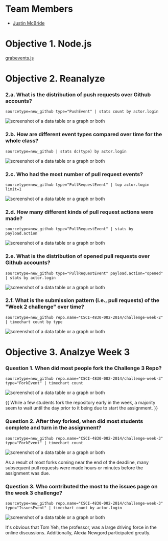 # Team Members

* [Justin McBride](https://github.com/dare599z)

# Objective 1. Node.js

[grabevents.js](grabevents.js)

# Objective 2. Reanalyze

### 2.a. What is the distribution of push requests over Github accounts?
```
sourcetype=new_github type="PushEvent" | stats count by actor.login
```
![screenshot of a data table or a graph or both](obj2a.png?raw=true) 

### 2.b. How are different event types compared over time for the whole class?
```
sourcetype=new_github | stats dc(type) by actor.login
```
![screenshot of a data table or a graph or both](obj2b.png?raw=true) 

### 2.c. Who had the most number of pull request events?
```
sourcetype=new_github type="PullRequestEvent" | top actor.login limit=1
```
![screenshot of a data table or a graph or both](obj2c.png?raw=true) 

### 2.d. How many different kinds of pull request actions were made?
```
sourcetype=new_github type="PullRequestEvent" | stats by payload.action
```
![screenshot of a data table or a graph or both](obj2d.png?raw=true) 

### 2.e. What is the distribution of opened pull requests over Github accounts?
```
sourcetype=new_github type="PullRequestEvent" payload.action="opened" | stats by actor.login
```
![screenshot of a data table or a graph or both](obj2e.png?raw=true) 

### 2.f. What is the submission pattern (i.e., pull requests) of the "Week 2 challenge" over time?
```
sourcetype=new_github repo.name="CSCI-4830-002-2014/challenge-week-2" | timechart count by type
```
![screenshot of a data table or a graph or both](obj2f.png?raw=true) 


# Objective 3. Analzye Week 3

### Question 1. When did most people fork the Challenge 3 Repo?
```
sourcetype=new_github repo.name="CSCI-4830-002-2014/challenge-week-3" type="ForkEvent" | timechart count
```
![screenshot of a data table or a graph or both](obj3a.png?raw=true) 

{{ While a few students fork the repository early in the week, a majority seem to wait until the day prior to it being due to start the assignment. }}

### Question 2. After they forked, when did most students complete and turn in the assignment?
```
sourcetype=new_github repo.name="CSCI-4830-002-2014/challenge-week-3" type="ForkEvent" | timechart count
```
![screenshot of a data table or a graph or both](obj3b.png?raw=true) 

As a result of most forks coming near the end of the deadline, many subsequent pull requests were made hours or minutes before the assignment was due.

### Question 3. Who contributed the most to the issues page on the week 3 challenge?
```
sourcetype=new_github repo.name="CSCI-4830-002-2014/challenge-week-3" type="IssuesEvent" | timechart count by actor.login
```
![screenshot of a data table or a graph or both](obj3c.png?raw=true) 

It's obvious that Tom Yeh, the professor, was a large driving force in the online discussions. Additionally, Alexia Newgord participated greatly. 

